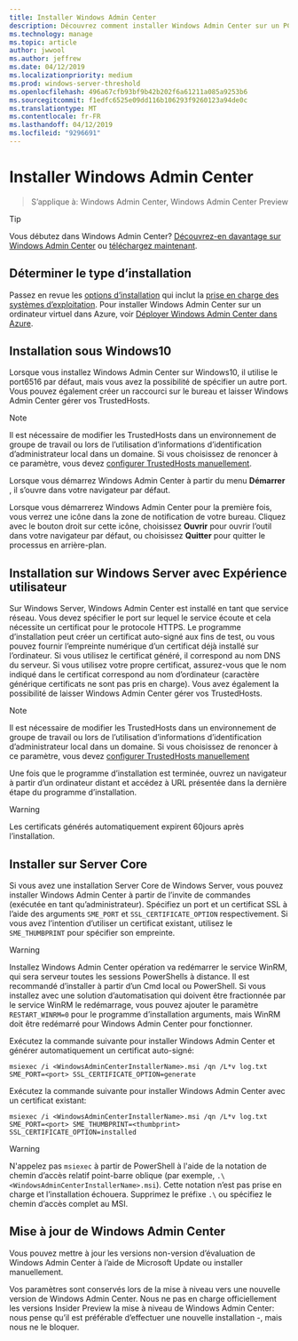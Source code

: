 ```yaml
---
title: Installer Windows Admin Center
description: Découvrez comment installer Windows Admin Center sur un PC Windows ou un serveur.
ms.technology: manage
ms.topic: article
author: jwwool
ms.author: jeffrew
ms.date: 04/12/2019
ms.localizationpriority: medium
ms.prod: windows-server-threshold
ms.openlocfilehash: 496a67cfb93bf9b42b202f6a61211a085a9253b6
ms.sourcegitcommit: f1edfc6525e09dd116b106293f9260123a94de0c
ms.translationtype: MT
ms.contentlocale: fr-FR
ms.lasthandoff: 04/12/2019
ms.locfileid: "9296691"
---
```

# Installer Windows Admin Center

>S’applique à: Windows Admin Center, Windows Admin Center Preview

> [!Tip]
> Vous débutez dans Windows Admin Center?
> [Découvrez-en davantage sur Windows Admin Center](../understand/windows-admin-center.md) ou [téléchargez maintenant](https://aka.ms/windowsadmincenter).

## Déterminer le type d’installation

Passez en revue les [options d’installation](..\plan\installation-options.md) qui inclut la [prise en charge des systèmes d’exploitation](..\plan\installation-options.md#supported-operating-systems-installation). Pour installer Windows Admin Center sur un ordinateur virtuel dans Azure, voir [Déployer Windows Admin Center dans Azure](../azure/deploy-wac-in-azure.md).

## Installation sous Windows10

Lorsque vous installez Windows Admin Center sur Windows10, il utilise le port6516 par défaut, mais vous avez la possibilité de spécifier un autre port. Vous pouvez également créer un raccourci sur le bureau et laisser Windows Admin Center gérer vos TrustedHosts.

> [!NOTE]
> Il est nécessaire de modifier les TrustedHosts dans un environnement de groupe de travail ou lors de l’utilisation d’informations d’identification d’administrateur local dans un domaine. Si vous choisissez de renoncer à ce paramètre, vous devez [configurer TrustedHosts manuellement](../support/troubleshooting.md#configure-trustedhosts).

Lorsque vous démarrez Windows Admin Center à partir du menu **Démarrer** , il s’ouvre dans votre navigateur par défaut.

Lorsque vous démarrerez Windows Admin Center pour la première fois, vous verrez une icône dans la zone de notification de votre bureau. Cliquez avec le bouton droit sur cette icône, choisissez **Ouvrir** pour ouvrir l’outil dans votre navigateur par défaut, ou choisissez **Quitter** pour quitter le processus en arrière-plan.

## Installation sur Windows Server avec Expérience utilisateur

Sur Windows Server, Windows Admin Center est installé en tant que service réseau. Vous devez spécifier le port sur lequel le service écoute et cela nécessite un certificat pour le protocole HTTPS. Le programme d’installation peut créer un certificat auto-signé aux fins de test, ou vous pouvez fournir l’empreinte numérique d’un certificat déjà installé sur l’ordinateur. Si vous utilisez le certificat généré, il correspond au nom DNS du serveur. Si vous utilisez votre propre certificat, assurez-vous que le nom indiqué dans le certificat correspond au nom d’ordinateur (caractère générique certificats ne sont pas pris en charge). Vous avez également la possibilité de laisser Windows Admin Center gérer vos TrustedHosts.

> [!NOTE]
> Il est nécessaire de modifier les TrustedHosts dans un environnement de groupe de travail ou lors de l’utilisation d’informations d’identification d’administrateur local dans un domaine. Si vous choisissez de renoncer à ce paramètre, vous devez [configurer TrustedHosts manuellement](../support/troubleshooting.md#configure-trustedhosts)

Une fois que le programme d’installation est terminée, ouvrez un navigateur à partir d’un ordinateur distant et accédez à URL présentée dans la dernière étape du programme d’installation.

> [!WARNING]
> Les certificats générés automatiquement expirent 60jours après l’installation.

## Installer sur Server Core

Si vous avez une installation Server Core de Windows Server, vous pouvez installer Windows Admin Center à partir de l’invite de commandes (exécutée en tant qu’administrateur). Spécifiez un port et un certificat SSL à l’aide des arguments `SME_PORT` et `SSL_CERTIFICATE_OPTION` respectivement. Si vous avez l’intention d’utiliser un certificat existant, utilisez le `SME_THUMBPRINT` pour spécifier son empreinte.

> [!WARNING]
> Installez Windows Admin Center opération va redémarrer le service WinRM, qui sera serveur toutes les sessions PowerShells à distance. Il est recommandé d’installer à partir d’un Cmd local ou PowerShell. Si vous installez avec une solution d’automatisation qui doivent être fractionnée par le service WinRM le redémarrage, vous pouvez ajouter le paramètre ```RESTART_WINRM=0``` pour le programme d’installation arguments, mais WinRM doit être redémarré pour Windows Admin Center pour fonctionner.

Exécutez la commande suivante pour installer Windows Admin Center et générer automatiquement un certificat auto-signé:

```   
msiexec /i <WindowsAdminCenterInstallerName>.msi /qn /L*v log.txt SME_PORT=<port> SSL_CERTIFICATE_OPTION=generate
```

Exécutez la commande suivante pour installer Windows Admin Center avec un certificat existant:

```
msiexec /i <WindowsAdminCenterInstallerName>.msi /qn /L*v log.txt SME_PORT=<port> SME_THUMBPRINT=<thumbprint> SSL_CERTIFICATE_OPTION=installed
```

> [!WARNING]
> N'appelez pas `msiexec` à partir de PowerShell à l'aide de la notation de chemin d’accès relatif point-barre oblique (par exemple, `.\<WindowsAdminCenterInstallerName>.msi`). Cette notation n’est pas prise en charge et l’installation échouera. Supprimez le préfixe `.\` ou spécifiez le chemin d’accès complet au MSI.

## Mise à jour de Windows Admin Center

Vous pouvez mettre à jour les versions non-version d’évaluation de Windows Admin Center à l’aide de Microsoft Update ou installer manuellement. 

Vos paramètres sont conservés lors de la mise à niveau vers une nouvelle version de Windows Admin Center. Nous ne pas en charge officiellement les versions Insider Preview la mise à niveau de Windows Admin Center: nous pense qu’il est préférable d’effectuer une nouvelle installation -, mais nous ne le bloquer.